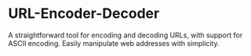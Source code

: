 # URL-Encoder-Decoder
A straightforward tool for encoding and decoding URLs, with support for ASCII encoding. Easily manipulate web addresses with simplicity.
